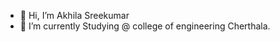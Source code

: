 - 👋 Hi, I’m Akhila Sreekumar 
- 🌱 I’m currently Studying @ college of engineering Cherthala.
  

<!---
AKHILA20010814/AKHILA20010814 is a ✨ special ✨ repository because its `README.md` (this file) appears on your GitHub profile.
You can click the Preview link to take a look at your changes.
--->
